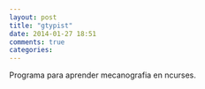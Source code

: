 ```yaml
---
layout: post
title: "gtypist"
date: 2014-01-27 18:51
comments: true
categories: 
---
```

Programa para aprender mecanografia en ncurses.

